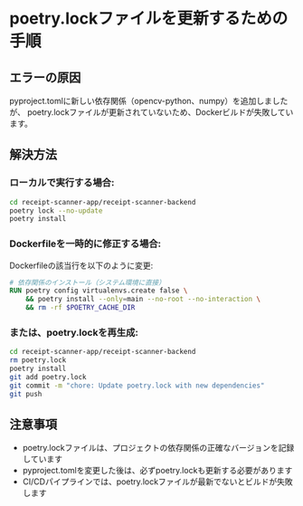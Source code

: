 # poetry.lockファイルを更新するための手順

## エラーの原因
pyproject.tomlに新しい依存関係（opencv-python、numpy）を追加しましたが、
poetry.lockファイルが更新されていないため、Dockerビルドが失敗しています。

## 解決方法

### ローカルで実行する場合:
```bash
cd receipt-scanner-app/receipt-scanner-backend
poetry lock --no-update
poetry install
```

### Dockerfileを一時的に修正する場合:
Dockerfileの該当行を以下のように変更:
```dockerfile
# 依存関係のインストール（システム環境に直接）
RUN poetry config virtualenvs.create false \
    && poetry install --only=main --no-root --no-interaction \
    && rm -rf $POETRY_CACHE_DIR
```

### または、poetry.lockを再生成:
```bash
cd receipt-scanner-app/receipt-scanner-backend
rm poetry.lock
poetry install
git add poetry.lock
git commit -m "chore: Update poetry.lock with new dependencies"
git push
```

## 注意事項
- poetry.lockファイルは、プロジェクトの依存関係の正確なバージョンを記録しています
- pyproject.tomlを変更した後は、必ずpoetry.lockも更新する必要があります
- CI/CDパイプラインでは、poetry.lockファイルが最新でないとビルドが失敗します
